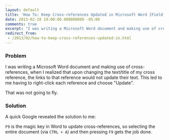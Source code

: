 ```yaml
---
layout: default
title: 'How To: Keep Cross-references Updated in Microsoft Word [Field Notes]'
date: 2013-02-18 19:00:00.000000000 -05:00
comments: true
excerpt: "I was writing a Microsoft Word document and making use of cross-references, when I realized that the links to that reference would not update their text."
redirect_from: 
 - /2013/02/how-to-keep-cross-references-updated-in.html
---
```

### Problem
I was writing a Microsoft Word document and making use of cross-references, when I realized that upon changing the text/title of my cross reference, the links to that reference would not update their text. This led to me having to right-click each reference and choose "Update".

That was not going to fly.

### Solution
A quick Google revealed the solution to me:

`F9` is the magic key in Word to update cross-references, so selecting the entire document (via `CTRL + A`) and then pressing `F9` gets the job done.
